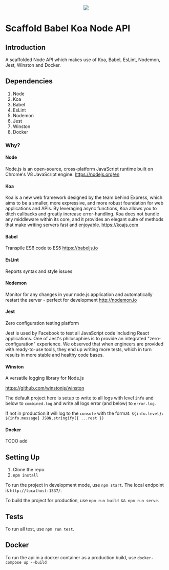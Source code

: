 <p align="center">
  <img src="https://user-images.githubusercontent.com/410358/48665442-4b15f100-eaa6-11e8-879d-16a722d091f9.jpeg"/>
</p>

# Scaffold Babel Koa Node API

## Introduction

A scaffolded Node API which makes use of Koa, Babel, EsLint, Nodemon, Jest, Winston and Docker. 

## Dependencies
1. Node
2. Koa
3. Babel
4. EsLint
5. Nodemon
6. Jest
7. Winston
8. Docker

### Why?

#### Node
Node.js is an open-source, cross-platform JavaScript runtime built on Chrome's V8 JavaScript engine. https://nodejs.org/en

#### Koa
Koa is a new web framework designed by the team behind Express, which aims to be a smaller, more expressive, and more robust foundation for web applications and APIs. By leveraging async functions, Koa allows you to ditch callbacks and greatly increase error-handling. Koa does not bundle any middleware within its core, and it provides an elegant suite of methods that make writing servers fast and enjoyable. https://koajs.com

#### Babel
Transpile ES6 code to ES5 https://babeljs.io

#### EsLint
Reports syntax and style issues

#### Nodemon
Monitor for any changes in your node.js application and automatically restart the server - perfect for development http://nodemon.io

#### Jest
Zero configuration testing platform

Jest is used by Facebook to test all JavaScript code including React applications. One of Jest's philosophies is to provide an integrated "zero-configuration" experience. We observed that when engineers are provided with ready-to-use tools, they end up writing more tests, which in turn results in more stable and healthy code bases.

#### Winston
A versatile logging library for Node.js

https://github.com/winstonjs/winston

The default project here is setup to write to all logs with level `info` and below to `combined.log` and write all logs error (and below) to `error.log`.

If not in production it will log to the `console` with the format: `${info.level}: ${info.message} JSON.stringify({ ...rest }) `

#### Docker
TODO add

## Setting Up
1. Clone the repo.
2. `npm install`

To run the project in development mode, use `npm start`. The local endpoint is `http://localhost:1337/`.

To build the project for production, use `npm run build && npm run serve`.

## Tests

To run all test, use `npm run test`.

## Docker

To run the api in a docker container as a production build, use `docker-compose up --build`
